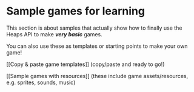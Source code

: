# Sample games for learning

This section is about samples that actually show how to finally use the Heaps API to make ***very basic*** games.

You can also use these as templates or starting points to make your own game!

[[Copy & paste game templates]] (copy/paste and ready to go!)

[[Sample games with resources]] (these include game assets/resources, e.g. sprites, sounds, music)
